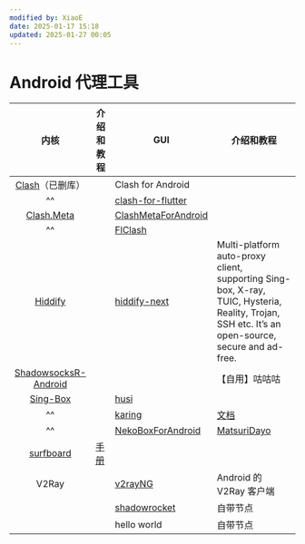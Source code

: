 ```yaml
---
modified by: XiaoE
date: 2025-01-17 15:18
updated: 2025-01-27 00:05
---
```

# Android 代理工具

|                                    内核                                    | 介绍和教程                                  | GUI                                                                     | 介绍和教程                                                                                                                                            |
| :----------------------------------------------------------------------: | -------------------------------------- | ----------------------------------------------------------------------- | ------------------------------------------------------------------------------------------------------------------------------------------------ |
|                    [Clash](https://clash.wiki/)（已删库）                     |                                        | Clash for Android                                                       |                                                                                                                                                  |
|                                    ^^                                    |                                        | [clash-for-flutter](https://github.com/mapleafgo/clash-for-flutter)     |                                                                                                                                                  |
|                [Clash.Meta](https://wiki.metacubex.one/)                 |                                        | [ClashMetaForAndroid](https://github.com/MetaCubeX/ClashMetaForAndroid) |                                                                                                                                                  |
|                                    ^^                                    |                                        | [FlClash](https://github.com/chen08209/FlClash)                         |                                                                                                                                                  |
|                     [Hiddify](https://hiddify.com/)                      |                                        | [hiddify-next](https://github.com/hiddify/hiddify-next)                 | Multi-platform auto-proxy client, supporting Sing-box, X-ray, TUIC, Hysteria, Reality, Trojan, SSH etc. It’s an open-source, secure and ad-free. |
| [ShadowsocksR-Android](https://github.com/HMBSbige/ShadowsocksR-Android) |                                        |                                                                         | 【自用】咕咕咕                                                                                                                                          |
|             [Sing-Box](https://github.com/SagerNet/sing-box)             |                                        | [husi](https://github.com/xchacha20-poly1305/husi)                      |                                                                                                                                                  |
|                                    ^^                                    |                                        | [karing](https://github.com/KaringX/karing)                             | [文档](https://karing.app/)                                                                                                                        |
|                                    ^^                                    |                                        | [NekoBoxForAndroid](https://github.com/MatsuriDayo/NekoBoxForAndroid)   | [MatsuriDayo](https://matsuridayo.github.io/)                                                                                                    |
|          [surfboard](https://github.com/getsurfboard/surfboard)          | [手册](https://manual.getsurfboard.com/) |                                                                         |                                                                                                                                                  |
|                                  V2Ray                                   |                                        | [v2rayNG](https://github.com/2dust/v2rayNG)                             | Android 的 V2Ray 客户端                                                                                                                              |
|                                                                          |                                        | [shadowrocket](https://shadowrocket.v2cross.com/)                       | 自带节点                                                                                                                                             |
|                                                                          |                                        | hello world                                                             | 自带节点                                                                                                                                             |
